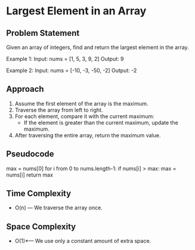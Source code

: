 # Largest Element in an Array

## Problem Statement

Given an array of integers, find and return the largest element in the array.

Example 1:
Input: nums = [1, 5, 3, 9, 2]
Output: 9

Example 2:
Input: nums = [-10, -3, -50, -2]
Output: -2

## Approach

1. Assume the first element of the array is the maximum.
2. Traverse the array from left to right.
3. For each element, compare it with the current maximum:
   - If the element is greater than the current maximum, update the maximum.
4. After traversing the entire array, return the maximum value.

## Pseudocode

max = nums[0]
for i from 0 to nums.length-1:
if nums[i] > max:
max = nums[i]
return max

## Time Complexity

- O(n) — We traverse the array once.

## Space Complexity

- O(1)\*— We use only a constant amount of extra space.
